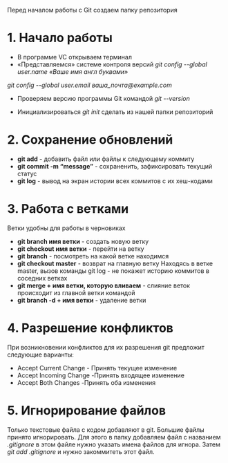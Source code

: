 Перед началом работы с Git создаем папку репозитория
# 1. Начало работы
* В программе VC открываем терминал
* «Представляемся» системе контроля версий
_git config --global user.name «Ваше имя англ буквами»_

_git config --global user.email ваша_почта@example.com_
* Проверяем версию программы Git командой    _git --version_

* Инициализироваться     _git init_  сделать из нашей папки репозиторий

# 2. Сохранение обновлений
* **git add** - добавить файл или файлы к следующему коммиту
* **git commit -m “message”** - cохраненить, зафиксировать текущий статус
* **git log** - вывод на экран истории всех коммитов с их хеш-кодами
# 3. Работа с ветками
Ветки удобны для работы в черновиках
* **git branch имя ветки** - создать новую ветку
* **git checkout имя ветки** - перейти на ветку 
* **git branch** - посмотреть на какой ветке находимся 
* **git checkout master** - возврат на главную ветку
Находясь в ветке master, вызов команды  git log  - не покажет историю коммитов в соседних ветках
* **git merge + имя ветки, которую вливаем** - cлияние веток происходит из главной ветки командой 
* **git branch -d + имя ветки** - удаление ветки
# 4. Разрешение конфликтов
При возникновении конфликтов для их разрешения git предложит следующие варианты:
* Accept Current Change - Принять текущее изменение
* Accept Incoming Change -Принять входящее изменение
* Accept Both Changes -Принять оба изменения

# 5. Игнорирование файлов
Только текстовые файла с кодом добавляют в git. Большие файлы принято игнорировать. Для этого в папку добавляем файл с названием _.gitignore_ в этом файле нужно указать имена файлов для игнора. Затем *git add .gitignore* и нужно закоммитеть этот файл.